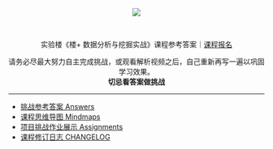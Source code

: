 <p align="center">
  <img src="https://static.shiyanlou.com/img/louplus/louplus_logo.png" />
</p>
<br>
<p align="center">
  实验楼《楼+ 数据分析与挖掘实战》课程参考答案｜<a href="https://www.shiyanlou.com/louplus/dm">课程报名</a>
</p>
<p align="center">
  请务必尽最大努力自主完成挑战，或观看解析视频之后，自己重新再写一遍以巩固学习效果。<br>
  <b>切忌看答案做挑战</b>
</p>

---

- [挑战参考答案 Answers](https://github.com/shiyanlou/louplus-dm/tree/master/Answers)
- [课程思维导图 Mindmaps](https://github.com/shiyanlou/louplus-dm/tree/master/Mindmaps)
- [项目挑战作业展示 Assignments](https://github.com/shiyanlou/louplus-dm/tree/master/Assignments)
- [课程修订日志 CHANGELOG](https://github.com/shiyanlou/louplus-dm/wiki/CHANGELOG)



